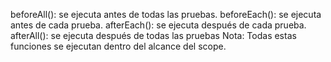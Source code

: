 beforeAll(): se ejecuta antes de todas las pruebas.
beforeEach(): se ejecuta antes de cada prueba.
afterEach(): se ejecuta después de cada prueba.
afterAll(): se ejecuta después de todas las pruebas Nota: Todas estas funciones se ejecutan dentro del alcance del scope.
